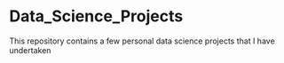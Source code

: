 # Data_Science_Projects
This repository contains a few personal data science projects that I have undertaken
